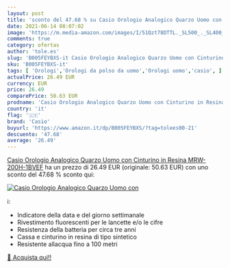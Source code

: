 ```yaml
---
layout: post
title: 'sconto del 47.68 % su Casio Orologio Analogico Quarzo Uomo con  '
date: 2021-06-14 08:07:02
image: 'https://m.media-amazon.com/images/I/51Qzt78DTTL._SL500_._SL400_.jpg'
comments: true
category: ofertas
author: 'tole.es'
slug: 'B005FEYBXS-it Casio Orologio Analogico Quarzo Uomo con Cinturino in...'
sku: 'B005FEYBXS-it'
tags: [ 'Orologi','Orologi da polso da uomo','Orologi uomo','casio', ]
actualPrice: 26.49 EUR
currency: EUR
price: 26.49
comparePrice: 50.63 EUR
prodname: 'Casio Orologio Analogico Quarzo Uomo con Cinturino in Resina MRW-200H-1BVEF'
country: 'it'
flag: '🇮🇹'
brand: 'Casio'
buyurl: 'https://www.amazon.it/dp/B005FEYBXS/?tag=tolees00-21'
descuento: '47.68'
average: '26.49'
---
```


[Casio Orologio Analogico Quarzo Uomo con Cinturino in Resina MRW-200H-1BVEF](https://www.amazon.it/dp/B005FEYBXS/?tag=tolees00-21) ha un prezzo di 26.49 EUR (originale: 50.63 EUR) con uno sconto del 47.68 % sconto qui:

[![Casio Orologio Analogico Quarzo Uomo con](https://m.media-amazon.com/images/I/51Qzt78DTTL._SL500_._SL400_.jpg)](https://www.amazon.it/dp/B005FEYBXS/?tag=tolees00-21)

ℹ️:

- Indicatore della data e del giorno settimanale
- Rivestimento fluorescenti per le lancette e/o le cifre
- Resistenza della batteria per circa tre anni
- Cassa e cinturino in resina di tipo sintetico
- Resistente allacqua fino a 100 metri

[🛒 Acquista qui!!](https://www.amazon.it/dp/B005FEYBXS/?tag=tolees00-21)

